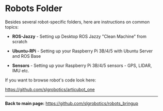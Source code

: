 # Robots Folder

Besides several robot-specific folders, here are instructions on common topics:

- **ROS-Jazzy** - Setting up Desktop ROS Jazzy "Clean Machine" from scratch

- **Ubuntu-RPi** - Setting up your Raspberry Pi 3B/4/5 with Ubuntu Server and ROS Base

- **Sensors** - Setting up your Raspberry Pi 3B/4/5 sensors - GPS, LIDAR, IMU etc.

If you want to browse robot's code look here:

https://github.com/slgrobotics/articubot_one

-------------------------

**Back to main page:** https://github.com/slgrobotics/robots_bringup

